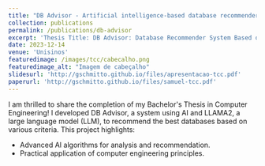 ```yaml
---
title: "DB Advisor - Artificial intelligence-based database recommender"
collection: publications
permalink: /publications/db-advisor
excerpt: 'Thesis Title: DB Advisor: Database Recommender System Based on Artificial Intelligence. I developed DB Advisor, a system using AI and LLAMA2, a large language model (LLM), to recommend the best databases based on various criteria.'
date: 2023-12-14
venue: 'Unisinos'
featuredimage: /images/tcc/cabecalho.png
featuredimage_alt: "Imagem de cabeçalho"
slidesurl: 'http://gschmitto.github.io/files/apresentacao-tcc.pdf'
paperurl: 'http://gschmitto.github.io/files/samuel-tcc.pdf'
---
```

I am thrilled to share the completion of my Bachelor's Thesis in Computer Engineering! I developed DB Advisor, a system using AI and LLAMA2, a large language model (LLM), to recommend the best databases based on various criteria. This project highlights:

- Advanced AI algorithms for analysis and recommendation.
- Practical application of computer engineering principles.
